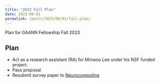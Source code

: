```yaml
---
title: "2023 Fall Plan"
date: 2023-08-01
permalink: /posts/2023/08/01/fall-plan/
---
```


Plan for GAANN Fellowship Fall 2023

## Plan
- Act as a research assistant (RA) for Minwoo Lee under his NSF funded project.
- Pass proposal 
- Resubmit survey paper to [Neurocomputing](https://www.sciencedirect.com/journal/neurocomputing)
